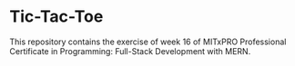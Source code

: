 # Tic-Tac-Toe
This repository contains the exercise of week 16 of MITxPRO Professional Certificate in Programming: Full-Stack Development with MERN.
